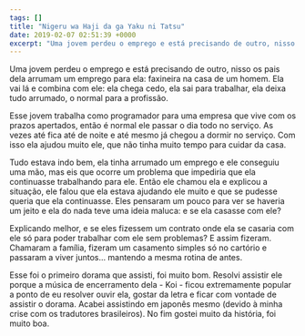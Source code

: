 ```yaml
---
tags: []
title: "Nigeru wa Haji da ga Yaku ni Tatsu"
date: 2019-02-07 02:51:39 +0000
excerpt: "Uma jovem perdeu o emprego e está precisando de outro, nisso os pais dela arrumam um emprego para ela: faxineira na casa de um homem. Ela..."
---
```


Uma jovem perdeu o emprego e está precisando de outro, nisso os pais dela arrumam um emprego para ela: faxineira na casa de um homem. Ela vai lá e combina com ele: ela chega cedo, ela sai para trabalhar, ela deixa tudo arrumado, o normal para a profissão.

Esse jovem trabalha como programador para uma empresa que vive com os prazos apertados, então é normal ele passar o dia todo no serviço. As vezes até fica até de noite e até mesmo já chegou a dormir no serviço. Com isso ela ajudou muito ele, que não tinha muito tempo para cuidar da casa.

Tudo estava indo bem, ela tinha arrumado um emprego e ele conseguiu uma mão, mas eis que ocorre um problema que impediria que ela continuasse trabalhando para ele. Então ele chamou ela e explicou a situação, ele falou que ela estava ajudando ele muito e que se pudesse queria que ela continuasse. Eles pensaram um pouco para ver se haveria um jeito e ela do nada teve uma ideia maluca: e se ela casasse com ele?

Explicando melhor, e se eles fizessem um contrato onde ela se casaria com ele só para poder trabalhar com ele sem problemas? E assim fizeram. Chamaram a família, fizeram um casamento simples só no cartório e passaram a viver juntos… mantendo a mesma rotina de antes.

Esse foi o primeiro dorama que assisti, foi muito bom. Resolvi assistir ele porque a música de encerramento dela - Koi - ficou extremamente popular a ponto de eu resolver ouvir ela, gostar da letra e ficar com vontade de assistir o dorama. Acabei assistindo em japonês mesmo (devido à minha crise com os tradutores brasileiros). No fim gostei muito da história, foi muito boa.